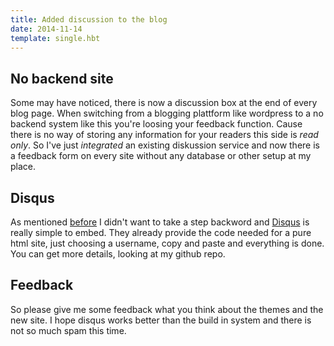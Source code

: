 ```yaml
---
title: Added discussion to the blog
date: 2014-11-14
template: single.hbt
---
```

## No backend site
Some may have noticed, there is now a discussion box at the end of every blog page. When switching from a blogging plattform like wordpress to a no backend system like this you're loosing your feedback function. Cause there is no way of storing any information for your readers this side is *read only*. So I've just *integrated* an existing diskussion service and now there is a feedback form on every site without any database or other setup at my place.

## Disqus
As mentioned [before](metalsmith.html) I didn't want to take a step backword and [Disqus](http://disqus.com) is really simple to embed. They already provide the code needed for a pure html site, just choosing a username, copy and paste and everything is done. You can get more details, looking at my github repo.

## Feedback
So please give me some feedback what you think about the themes and the new site. I hope disqus works better than the build in system and there is not so much spam this time.

